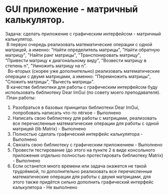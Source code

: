 # GUI приложение - матричный калькулятор.
 Задача: сделать приложение с графическим интерфейсом - матричный калькулятор.   
&nbsp;В первую очередь реализовать математические операции с одной матрицей, а именно: "Найти определитель матрицы", "Найти обратную матрицу", "Найти ранг матрицы", "Транспонировать матрицу", "Привести матрицу к диагональному виду", "Возвести матрицу в степень n", "Умножить матрицу на n".   
&nbsp; Во-вторых (скорее уже дополнительно) реализовать математические операции с двумя матрицами, а именно: "Перемножить матрицы", "Сложить матрицы", "Вычесть матрицы".  
&nbsp;В качестве библиотеки для работы с графическим интерфейсом буду использовать библиотеку Dear ImGui (по совету моего преподавателя).  
&nbsp;План работы:
1. Разобраться в базовых принципах библиотеки Dear ImGui, попробовать написать что-то лёгкое - Выполнено
2. Написать свою библиотеку для работы с матрицами, реализовать все перечисленные математические операции для работы с одной матрицей (lib Matrix) - Выполнено
3. Полностью сделать графический интерфейс калькулятора - Выполнено
4. Связать свою библиотеку с графическим приложением - Выполнено
5. Провести тестирование (до этого на пункте 2 в виде консольного приложения отдельно полностью протестировать библиотеку Matrix) - Выполнено
6. Если останется много времени или задача окажется не такой трудоёмкой, то дополнительно реализовать все перечисленные математические операции для работы с двумя матрицами, для этого также придётся сильно дополнить графический интерфейс калькулятора - Не выполнено
